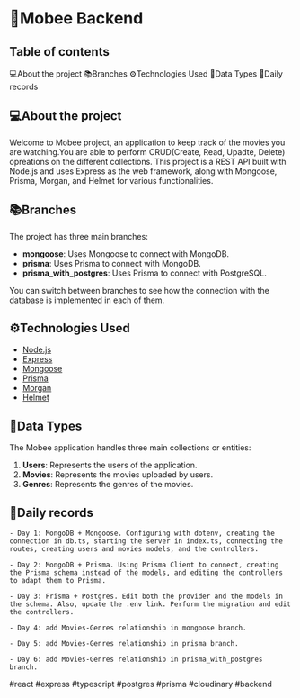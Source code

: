 # 🐝Mobee Backend

## Table of contents

💻About the project
📚Branches
⚙️Technologies Used
📍Data Types
📝Daily records

## 💻About the project

Welcome to Mobee project, an application to keep track of the movies you are watching.You are able to perform CRUD(Create, Read, Upadte, Delete) opreations on the different collections.
 This project is a REST API built with Node.js and uses Express as the web framework, along with Mongoose, Prisma, Morgan, and Helmet for various functionalities.


## 📚Branches

The project has three main branches:

- **mongoose**: Uses Mongoose to connect with MongoDB.
- **prisma**: Uses Prisma to connect with MongoDB.
- **prisma_with_postgres**: Uses Prisma to connect with PostgreSQL.

You can switch between branches to see how the connection with the database is implemented in each of them.

## ⚙️Technologies Used

- [Node.js](https://nodejs.org/)
- [Express](https://expressjs.com/)
- [Mongoose](https://mongoosejs.com/)
- [Prisma](https://www.prisma.io/)
- [Morgan](https://github.com/expressjs/morgan)
- [Helmet](https://helmetjs.github.io/)

## 📍Data Types

The Mobee application handles three main collections or entities:

1. **Users**: Represents the users of the application.
2. **Movies**: Represents the movies uploaded by users.
3. **Genres**: Represents the genres of the movies.


## 📝Daily records
    - Day 1: MongoDB + Mongoose. Configuring with dotenv, creating the connection in db.ts, starting the server in index.ts, connecting the routes, creating users and movies models, and the controllers.

    - Day 2: MongoDB + Prisma. Using Prisma Client to connect, creating the Prisma schema instead of the models, and editing the controllers to adapt them to Prisma.

    - Day 3: Prisma + Postgres. Edit both the provider and the models in the schema. Also, update the .env link. Perform the migration and edit the controllers.

    - Day 4: add Movies-Genres relationship in mongoose branch.

    - Day 5: add Movies-Genres relationship in prisma branch.

    - Day 6: add Movies-Genres relationship in prisma_with_postgres branch.



#react #express #typescript #postgres #prisma #cloudinary #backend
